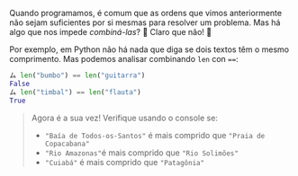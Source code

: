 Quando programamos, é comum que as ordens que vimos anteriormente não sejam suficientes por si mesmas para resolver um problema. Mas há algo que nos impede _combiná-las_? :thinking: Claro que não! :handshake:

Por exemplo, em Python não há nada que diga se dois textos têm o mesmo comprimento. Mas podemos analisar combinando `len` con `==`:

```python
ム len("bumbo") == len("guitarra")
False
ム len("timbal") == len("flauta")
True
```

> Agora é a sua vez! Verifique usando o console se:
>
> * `"Baía de Todos-os-Santos"` é mais comprido que `"Praia de Copacabana"`
> * `"Rio Amazonas"`é mais comprido que `"Rio Solimões"`
> * `"Cuiabá"` é mais comprido que `"Patagônia"`
